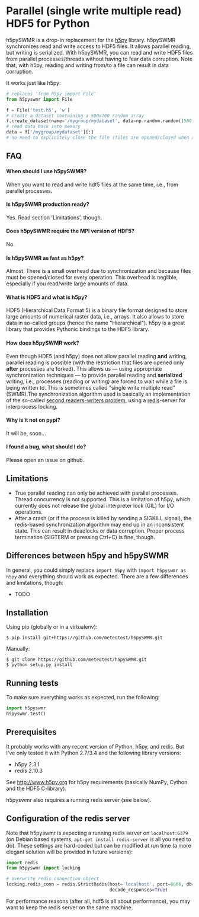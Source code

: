 Parallel (single write multiple read) HDF5 for Python
=====================================================

h5pySWMR is a drop-in replacement for the [h5py](http://www.h5py.org) library.
h5pySWMR synchronizes read and write access to HDF5 files. It allows parallel
reading, but writing is serialized.
With h5pySWMR, you can read and write HDF5 files from parallel
processes/threads without having to fear data corruption. Note that, with h5py,
reading and writing from/to a file can result in data corruption.

It works just like h5py:

```python
# replaces 'from h5py import File'
from h5pyswmr import File

f = File('test.h5', 'w')
# create a dataset containing a 500x700 random array
f.create_dataset(name='/mygroup/mydataset', data=np.random.random((500, 700)))
# read data back into memory
data = f['/mygroup/mydataset'][:]
# no need to explicitely close the file (files are opened/closed when accessed)
```



FAQ
---

#### When should I use h5pySWMR?

When you want to read and write hdf5 files at the same time, i.e.,
from parallel processes.

#### Is h5pySWMR production ready?

Yes. Read section 'Limitations', though.

#### Does h5pySWMR require the MPI version of HDF5?

No.

#### Is h5pySWMR as fast as h5py?

Almost. There is a small overhead due to synchronization and because files
must be opened/closed for every operation. This overhead is neglible,
especially if you read/write large amounts of data.

#### What is HDF5 and what is h5py?

HDF5 (Hierarchical Data Format 5) is a binary file format designed to store
large amounts of numerical raster data, i.e., arrays. It also allows to
store data in so-called groups (hence the name "Hierarchical").
h5py is a great library that provides Pythonic bindings to the HDF5 library.

#### How does h5pySWMR work?

Even though HDF5 (and h5py) does not allow parallel reading **and** writing,
parallel reading is possible (with the restriction that files are opened
only **after** processes are forked). This allows us — using appropriate
synchronization techniques — to provide parallel reading and **serialized**
writing, i.e., processes (reading or writing) are forced to wait while a file
is being written to. This is sometimes called "single write multiple read"
(SWMR).The synchronization algorithm used is basically an implementation of
the so-called
[second readers-writers problem](http://en.wikipedia.org/wiki/Readers%E2%80%93writers_problem#The_second_readers-writers_problem),
using a [redis](http://www.redis.io)-server for interprocess locking.

#### Why is it not on pypi?

It will be, soon...

#### I found a bug, what should I do?

Please open an issue on github.


Limitations
-----------

* True parallel reading can only be achieved with parallel processes. Thread
  concurrency is not supported. This is a limitation of h5py, which currently
  does not release the global interpreter lock (GIL) for I/O operations.
* After a crash (or if the process is killed by sending a SIGKILL signal), the
  redis-based synchronization algorithm may end up in an inconsistent state.
  This can result in deadlocks or data corruption.
  Proper process termination (SIGTERM or pressing Ctrl+C) is fine, though.


Differences between h5py and h5pySWMR
-------------------------------------

In general, you could simply replace `import h5py` with `import h5pyswmr as h5py`
and everything should work as expected. There are a few differences and
limitations, though:

* TODO


Installation
------------

Using pip (globally or in a virtualenv):
```
$ pip install git+https://github.com/meteotest/h5pySWMR.git
```

Manually:
```
$ git clone https://github.com/meteotest/h5pySWMR.git
$ python setup.py install
```


Running tests
-------------

To make sure everything works as expected, run the following:

```python
import h5pyswmr
h5pyswmr.test()
```

Prerequisites
-------------

It probably works with any recent version of Python, h5py, and redis. But I've only tested it with
Python 2.7/3.4 and the following library versions:

* h5py 2.3.1
* redis 2.10.3

See http://www.h5py.org for h5py requirements (basically NumPy, Cython and the HDF5 C-library).

h5pyswmr also requires a running redis server (see below).


Configuration of the redis server
---------------------------------

Note that h5pyswmr is expecting a running redis server on
`localhost:6379` (on Debian based systems, `apt-get install redis-server` is all you need to do).
These settings are hard-coded but can be modified at run time
(a more elegant solution will be provided in future versions):

```python
import redis
from h5pyswmr import locking

# overwrite redis connection object
locking.redis_conn = redis.StrictRedis(host='localhost', port=6666, db=0,
                                       decode_responses=True)
```

For performance reasons (after all, hdf5 is all about performance),
you may want to keep the redis server on the same machine.
